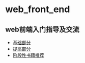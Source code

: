 # web_front_end
## web前端入门指导及交流
- [基础部分](basic/index.markdown)
- [提高部分](advanced/index.markdown)
- [阶段性书籍推荐](books/index.markdown)
